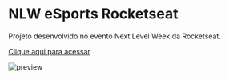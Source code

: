 # NLW eSports Rocketseat

Projeto desenvolvido no evento Next Level Week da Rocketseat.

[Clique aqui para acessar](https://cristhinetostes.github.io/nlw-rocketseat/)


![preview](https://user-images.githubusercontent.com/104326800/190933540-4493031c-34f0-4200-8b1a-b49147575dc2.png)
